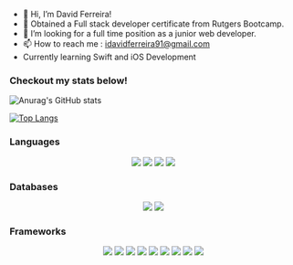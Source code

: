 - 👋 Hi, I’m David Ferreira!
- 🌱 Obtained a Full stack developer certificate from Rutgers Bootcamp. 
- 🔭 I’m looking for a full time position as a junior web developer.   
- 📫 How to reach me : idavidferreira91@gmail.com
- Currently learning Swift and iOS Development

### Checkout my stats below!
![Anurag's GitHub stats](https://github-readme-stats-tawny-mu-51.vercel.app/api?username=disantoz&show_icons=true&theme=dark)<br />

[![Top Langs](https://github-readme-stats-tawny-mu-51.vercel.app/api/top-langs/?username=disantoz&layout=compact&theme=dark&card_width=450)](https://github.com/anuraghazra/github-readme-stats)





<!---
DiSantoz/DiSantoz is a ✨ special ✨ repository because its `README.md` (this file) appears on your GitHub profile.
You can click the Preview link to take a look at your changes.
--->


### Languages

<p align='center'>

<img src="https://img.shields.io/badge/HTML5-E34F26?style=for-the-badge&logo=html5&logoColor=white"/>

<img src ="https://img.shields.io/badge/CSS-239120?&style=for-the-badge&logo=css3&logoColor=white"/>

<img src="https://img.shields.io/badge/JavaScript-F7DF1E?style=for-the-badge&logo=javascript&logoColor=black" />

<img src= "https://img.shields.io/badge/json-5E5C5C?style=for-the-badge&logo=json&logoColor=white" />

</p>

### Databases

<p align='center'>

<img src = "https://img.shields.io/badge/MySQL-00000F?style=for-the-badge&logo=mysql&logoColor=white" />

<img src= "https://img.shields.io/badge/MongoDB-4EA94B?style=for-the-badge&logo=mongodb&logoColor=white" />

</p>


### Frameworks

<p align='center'>
	
<img src = 'https://img.shields.io/badge/Insomnia-5849be?style=for-the-badge&logo=Insomnia&logoColor=white' />

<img src= 'https://img.shields.io/badge/Material%20UI-007FFF?style=for-the-badge&logo=mui&logoColor=white' />

<img src= 'https://img.shields.io/badge/React-20232A?style=for-the-badge&logo=react&logoColor=61DAFB' />

<img src ="https://img.shields.io/badge/Bootstrap-563D7C?style=for-the-badge&logo=bootstrap&logoColor=white" />
	
<img src= 'https://img.shields.io/badge/GraphQl-E10098?style=for-the-badge&logo=graphql&logoColor=white' />
	
<img src= "https://img.shields.io/badge/npm-CB3837?style=for-the-badge&logo=npm&logoColor=white"/>
	
<img src="https://img.shields.io/badge/Node.js-339933?style=for-the-badge&logo=nodedotjs&logoColor=white"/>

<img src= "https://img.shields.io/badge/Express.js-000000?style=for-the-badge&logo=express&logoColor=white" />
	
<img src='https://img.shields.io/badge/Webpack-8DD6F9?style=for-the-badge&logo=Webpack&logoColor=white' />
	
</p>





